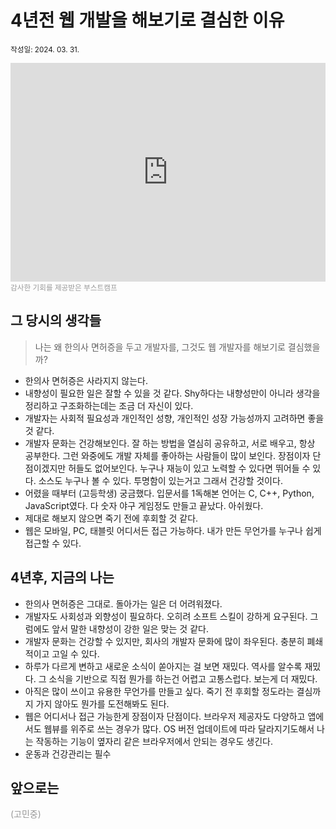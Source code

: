 # 4년전 웹 개발을 해보기로 결심한 이유

<small>작성일: 2024. 03. 31.</small>

<iframe width="100%" height="350" src="https://www.youtube.com/embed/K0bpwnYxgAY?si=sIbXXXhUitxwHzPb" title="YouTube video player" frameborder="0" allow="accelerometer; autoplay; clipboard-write; encrypted-media; gyroscope; picture-in-picture; web-share" referrerpolicy="strict-origin-when-cross-origin" allowfullscreen></iframe>
<small class="dull">감사한 기회를 제공받은 부스트캠프</small>

## 그 당시의 생각들
> 나는 왜 한의사 면허증을 두고 개발자를, 그것도 웹 개발자를 해보기로 결심했을까?

- 한의사 면허증은 사라지지 않는다.
- 내향성이 필요한 일은 잘할 수 있을 것 같다. Shy하다는 내향성만이 아니라 생각을 정리하고 구조화하는데는 조금 더 자신이 있다.
- 개발자는 사회적 필요성과 개인적인 성향, 개인적인 성장 가능성까지 고려하면 좋을 것 같다.
- 개발자 문화는 건강해보인다. 잘 하는 방법을 열심히 공유하고, 서로 배우고, 항상 공부한다. 그런 와중에도 개발 자체를 좋아하는 사람들이 많이 보인다. 장점이자 단점이겠지만 허들도 없어보인다. 누구나 재능이 있고 노력할 수 있다면 뛰어들 수 있다. 소스도 누구나 볼 수 있다. 투명함이 있는거고 그래서 건강할 것이다.
- 어렸을 때부터 (고등학생) 궁금했다. 입문서를 1독해본 언어는 C, C++, Python, JavaScript였다. 다 숫자 야구 게임정도 만들고 끝났다. 아쉬웠다.
- 제대로 해보지 않으면 죽기 전에 후회할 것 같다.
- 웹은 모바일, PC, 태블릿 어디서든 접근 가능하다. 내가 만든 무언가를 누구나 쉽게 접근할 수 있다.

## 4년후, 지금의 나는

- 한의사 면허증은 그대로. 돌아가는 일은 더 어려워졌다.
- 개발자도 사회성과 외향성이 필요하다. 오히려 소프트 스킬이 강하게 요구된다. 그럼에도 앞서 말한 내향성이 강한 일은 맞는 것 같다.
- 개발자 문화는 건강할 수 있지만, 회사의 개발자 문화에 많이 좌우된다. 충분히 폐쇄적이고 고일 수 있다.
- 하루가 다르게 변하고 새로운 소식이 쏟아지는 걸 보면 재밌다. 역사를 알수록 재밌다. 그 소식을 기반으로 직접 뭔가를 하는건 어렵고 고통스럽다. 보는게 더 재밌다.
- 아직은 많이 쓰이고 유용한 무언가를 만들고 싶다. 죽기 전 후회할 정도라는 결심까지 가지 않아도 뭔가를 도전해봐도 된다.
- 웹은 어디서나 접근 가능한게 장점이자 단점이다. 브라우저 제공자도 다양하고 앱에서도 웹뷰를 위주로 쓰는 경우가 많다. OS 버전 업데이트에 따라 달라지기도해서 나는 작동하는 기능이 옆자리 같은 브라우저에서 안되는 경우도 생긴다.
- 운동과 건강관리는 필수

## 앞으로는

<div class="dull">(고민중)</div>

<style scoped lang="scss">
.dull {
  color: rgba(128, 128, 128, 0.8);
}
</style>